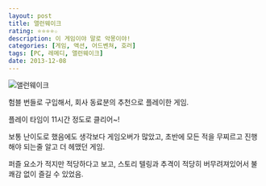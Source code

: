 ```yaml
---
layout: post
title: 앨런웨이크
rating: ⭐️⭐️⭐️⭐️☆
description: 이 게임이야 말로 악몽이야!
categories: [게임, 액션, 어드벤쳐, 호러]
tags: [PC, 레메디, 앨런웨이크]
date: 2013-12-08
---
```


![앨런웨이크](../../review/img/2013/alan_wake.jpg)

험블 번들로 구입해서, 회사 동료분의 추천으로 플레이한 게임.

플레이 타임이 11시간 정도로 클리어~!

보통 난이도로 했음에도 생각보다 게임오버가 많았고, 초반에 모든 적을 무찌르고 진행해야 되는줄 알고 더 헤맸던 게임.

퍼즐 요소가 적지만 적당하다고 보고, 스토리 텔링과 추격이 적당히 버무려져있어서 불쾌감 없이 즐길 수 있었음.
